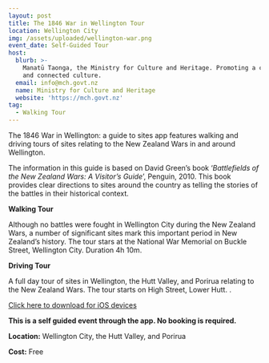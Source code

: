 ```yaml
---
layout: post
title: The 1846 War in Wellington Tour
location: Wellington City
img: /assets/uploaded/wellington-war.png
event_date: Self-Guided Tour
host:
  blurb: >-
    Manatū Taonga, the Ministry for Culture and Heritage. Promoting a confident
    and connected culture.
  email: info@mch.govt.nz
  name: Ministry for Culture and Heritage
  website: 'https://mch.govt.nz'
tag:
  - Walking Tour
---
```

The 1846 War in Wellington: a guide to sites app features walking and driving tours of sites relating to the New Zealand Wars in and around Wellington. 

The information in this guide is based on David Green’s book ‘_Battlefields of the New Zealand Wars: A Visitor’s Guide_’, Penguin, 2010. This book provides clear directions to sites around the country as telling the stories of the battles in their historical context.

**Walking Tour**

Although no battles were fought in Wellington City during the New Zealand Wars, a number of significant sites mark this important period in New Zealand’s history. The tour stars at the National War Memorial on Buckle Street, Wellington City. Duration 4h 10m.

**Driving Tour**

A full day tour of sites in Wellington, the Hutt Valley, and Porirua relating to the New Zealand Wars. The tour starts on High Street, Lower Hutt. . 

[Click here to download for iOS devices](https://itunes.apple.com/nz/app/1846-war-in-wellington-guide/id694881195?mt=8)

**This is a self guided event through the app. No booking is required.**

**Location:** Wellington City, the Hutt Valley, and Porirua 

**Cost:** Free
